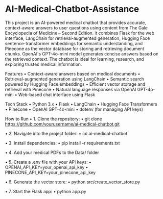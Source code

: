 # AI-Medical-Chatbot-Assistance

This project is an AI-powered medical chatbot that provides accurate, context-aware answers to user questions using content from The Gale Encyclopedia of Medicine – Second Edition. It combines Flask for the web interface, LangChain for retrieval-augmented generation, Hugging Face sentence-transformer embeddings for semantic understanding, and Pinecone as the vector database for storing and retrieving document chunks. OpenAI's GPT-4o-mini model generates concise answers based on the retrieved context. The chatbot is ideal for learning, research, and exploring trusted medical information.

Features
•	Context-aware answers based on medical documents
•	Retrieval-augmented generation using LangChain
•	Semantic search powered by Hugging Face embeddings
•	Efficient vector storage and retrieval with Pinecone
•	Natural language responses via OpenAI GPT-4o-mini
•	Web-based chat interface using Flask

Tech Stack
•	Python 3.x
•	Flask
•	LangChain
•	Hugging Face Transformers
•	Pinecone
•	OpenAI GPT-4o-mini
•	dotenv (for managing API keys)

How to Run
•	1. Clone the repository:
•	   git clone https://github.com/yourusername/ai-medical-chatbot.git

•	2. Navigate into the project folder:
•	   cd ai-medical-chatbot

•	3. Install dependencies:
•	   pip install -r requirements.txt

•	4. Add your medical PDFs to the Data/ folder

•	5. Create a .env file with your API keys:
•	   OPENAI_API_KEY=your_openai_api_key
•	   PINECONE_API_KEY=your_pinecone_api_key

•	6. Generate the vector store:
•	   python src/create_vector_store.py

•	7. Start the Flask app:
•	   python app.py



